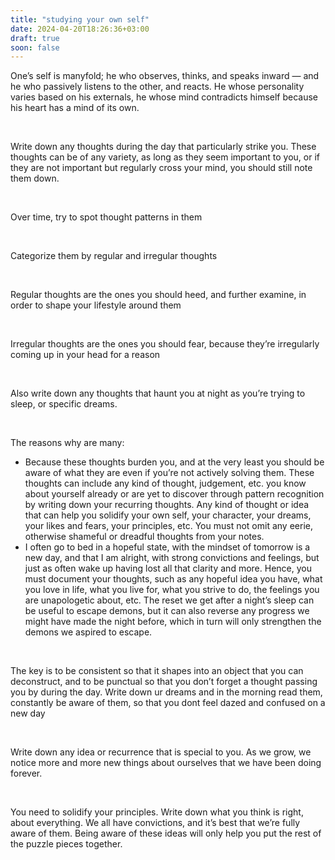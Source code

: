 ```yaml
---
title: "studying your own self"
date: 2024-04-20T18:26:36+03:00
draft: true
soon: false
---
```


One’s self is manyfold; he who observes, thinks, and speaks inward — and he who passively listens to the other, and reacts. He whose personality varies based on his externals, he whose mind contradicts himself because his heart has a mind of its own.

<br />

Write down any thoughts during the day that particularly strike you. These thoughts can be of any variety, as long as they seem important to you, or if they are not important but regularly cross your mind, you should still note them down.

<br />

Over time, try to spot thought patterns in them

<br />

Categorize them by regular and irregular thoughts

<br />

Regular thoughts are the ones you should heed, and further examine, in order to shape your lifestyle around them

<br />

Irregular thoughts are the ones you should fear, because they’re irregularly coming up in your head for a reason

<br />

Also write down any thoughts that haunt you at night as you’re trying to sleep, or specific dreams.

<br />

The reasons why are many:

- Because these thoughts burden you, and at the very least you should be aware of what they are even if you’re not actively solving them. These thoughts can include any kind of thought, judgement, etc. you know about yourself already or are yet to discover through pattern recognition by writing down your recurring thoughts. Any kind of thought or idea that can help you solidify your own self, your character, your dreams, your likes and fears, your principles, etc. You must not omit any eerie, otherwise shameful or dreadful thoughts from your notes.
- I often go to bed in a hopeful state, with the mindset of tomorrow is a new day, and that I am alright, with strong convictions and feelings, but just as often wake up having lost all that clarity and more. Hence, you must document your thoughts, such as any hopeful idea you have, what you love in life, what you live for, what you strive to do, the feelings you are unapologetic about, etc. The reset we get after a night’s sleep can be useful to escape demons, but it can also reverse any progress we might have made the night before, which in turn will only strengthen the demons we aspired to escape.

<br />

The key is to be consistent so that it shapes into an object that you can deconstruct, and to be punctual so that you don’t forget a thought passing you by during the day.
Write down ur dreams and in the morning read them, constantly be aware of them, so that you dont feel dazed and confused on a new day

<br />

Write down any idea or recurrence that is special to you. As we grow, we notice more and more new things about ourselves that we have been doing forever.

<br />

You need to solidify your principles. Write down what you think is right, about everything. We all have convictions, and it’s best that we’re fully aware of them. Being aware of these ideas will only help you put the rest of the puzzle pieces together.
